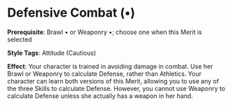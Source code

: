 # Defensive Combat (•)
**Prerequisite**: Brawl • or Weaponry •; choose one when this Merit is selected 

**Style Tags**: Attitude (Cautious)

**Effect**: Your character is trained in avoiding damage in combat. Use her Brawl or Weaponry to calculate Defense, rather than Athletics. Your character can learn both versions of this Merit, allowing you to use any of the three Skills to calculate Defense. However, you cannot use Weaponry to calculate Defense unless she actually has a weapon in her hand.